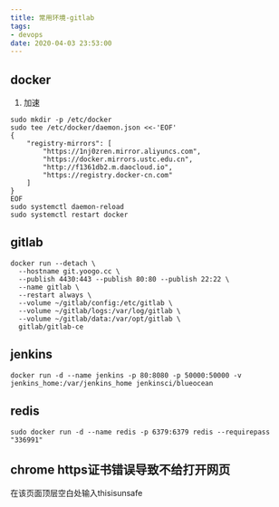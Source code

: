 ```yaml
---
title: 常用环境-gitlab
tags:
- devops
date: 2020-04-03 23:53:00
---
```




## docker

1. 加速

```
sudo mkdir -p /etc/docker
sudo tee /etc/docker/daemon.json <<-'EOF'
{
    "registry-mirrors": [
        "https://1nj0zren.mirror.aliyuncs.com",
        "https://docker.mirrors.ustc.edu.cn",
        "http://f1361db2.m.daocloud.io",
        "https://registry.docker-cn.com"
    ]
}
EOF
sudo systemctl daemon-reload
sudo systemctl restart docker
```

## gitlab

```
docker run --detach \
  --hostname git.yoogo.cc \
  --publish 4430:443 --publish 80:80 --publish 22:22 \
  --name gitlab \
  --restart always \
  --volume ~/gitlab/config:/etc/gitlab \
  --volume ~/gitlab/logs:/var/log/gitlab \
  --volume ~/gitlab/data:/var/opt/gitlab \
  gitlab/gitlab-ce
```

## jenkins

```
docker run -d --name jenkins -p 80:8080 -p 50000:50000 -v jenkins_home:/var/jenkins_home jenkinsci/blueocean
```

## redis

```
sudo docker run -d --name redis -p 6379:6379 redis --requirepass "336991"
```





## chrome https证书错误导致不给打开网页

在该页面顶层空白处输入thisisunsafe
